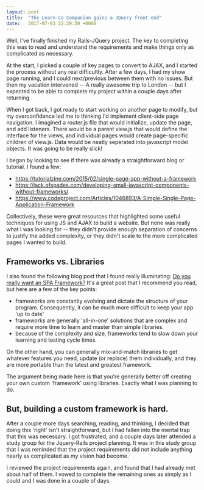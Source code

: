 ```yaml
---
layout: post
title:  "The Learn-Co Companion gains a JQuery front end"
date:   2017-07-03 22:29:20 +0000
---
```



Well, I've finally finished my Rails-JQuery project.  The key to completing this was to read and understand the requirements and make things only as complicated as necessary.

At the start, I picked a couple of key pages to convert to AJAX, and I started the process without any real difficultly.  After a few days, I had my show page running, and I could next/previous between them with no issues.  But then my vacation intervened -- A really awesome trip to London -- but I expected to be able to complete my project within a couple days after returning.

When I got back, I got ready to start working on another page to modify, but my overconfidence led me to thinking I'd implement client-side page navigation.  I imagined a router.js file that would initialize, update the page, and add listeners.  There would be a parent view.js that would define the interface for the views, and individual pages would create page-specific children of view.js.  Data would be neatly seperated into javascript model objects.  It was going to be really slick!

I began by looking to see if there was already a straightforward blog or tutorial.  I found a few:

- https://tutorialzine.com/2015/02/single-page-app-without-a-framework
- https://jack.ofspades.com/developing-small-javascript-components-without-frameworks/
- https://www.codeproject.com/Articles/1046893/A-Simple-Single-Page-Application-Framework

Collectively, these were great resources that highlighted some useful techniques for using JS and AJAX to build a website.  But none was really what I was looking for -- they didn't provide enough separation of concerns to justify the added complexity, or they didn't scale to the more complicated pages I wanted to build.

## Frameworks vs. Libraries

I also found the following blog post that I found really illuminating:  [Do you really want an SPA Framework?](https://mmikowski.github.io/no-frameworks/)  It's a great post that I recommend you read, but here are a few of the key points:
- frameworks are constantly evolving and dictate the structure of your program.  Consequently, it can be much more difficult to keep your app 'up to date'
- frameworks are generally 'all-in-one' solutions that are complex and require more time to learn and master than simple libraries.
- because of the complexity and size, frameworks tend to slow down your learning and testing cycle times.

On the other hand, you can generally mix-and-match libraries to get whatever features you need, update (or replace) them individually, and they are more portable than the latest and greatest framework.

The argument being made here is that you're generally better off creating your own custom 'framework' using libraries.  Exactly what I was planning to do.

## But, building a custom framework is hard.
After a couple more days searching, reading, and thinking, I decided that doing this 'right' isn't straightforward, but I had fallen into the mental trap that this was necessary.  I got frustrated, and a couple days later attended a study group for the Jquery-Rails project planning.  It was in this study group that I was reminded that the project requirements did not include anything nearly as complicated as my vision had become.

I reviewed the project requirements again, and found that I had already met about half of them.  I vowed to complete the remaining ones as simply as I could and I was done in a couple of days.






